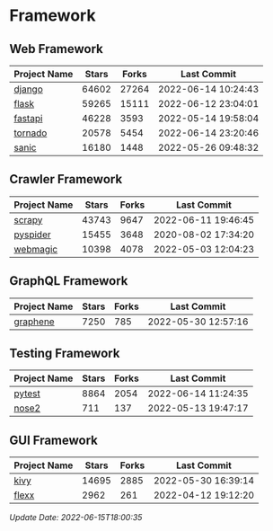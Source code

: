 # Framework

## Web Framework
| Project Name | Stars | Forks | Last Commit |
| ------------ | ----- | ----- | ----------- |
| [django](https://github.com/django/django) | 64602 | 27264 | 2022-06-14 10:24:43 |
| [flask](https://github.com/pallets/flask) | 59265 | 15111 | 2022-06-12 23:04:01 |
| [fastapi](https://github.com/tiangolo/fastapi) | 46228 | 3593 | 2022-05-14 19:58:04 |
| [tornado](https://github.com/tornadoweb/tornado) | 20578 | 5454 | 2022-06-14 23:20:46 |
| [sanic](https://github.com/sanic-org/sanic) | 16180 | 1448 | 2022-05-26 09:48:32 |

## Crawler Framework
| Project Name | Stars | Forks | Last Commit |
| ------------ | ----- | ----- | ----------- |
| [scrapy](https://github.com/scrapy/scrapy) | 43743 | 9647 | 2022-06-11 19:46:45 |
| [pyspider](https://github.com/binux/pyspider) | 15455 | 3648 | 2020-08-02 17:34:20 |
| [webmagic](https://github.com/code4craft/webmagic) | 10398 | 4078 | 2022-05-03 12:04:23 |

## GraphQL Framework
| Project Name | Stars | Forks | Last Commit |
| ------------ | ----- | ----- | ----------- |
| [graphene](https://github.com/graphql-python/graphene) | 7250 | 785 | 2022-05-30 12:57:16 |

## Testing Framework
| Project Name | Stars | Forks | Last Commit |
| ------------ | ----- | ----- | ----------- |
| [pytest](https://github.com/pytest-dev/pytest) | 8864 | 2054 | 2022-06-14 11:24:35 |
| [nose2](https://github.com/nose-devs/nose2) | 711 | 137 | 2022-05-13 19:47:17 |

## GUI Framework
| Project Name | Stars | Forks | Last Commit |
| ------------ | ----- | ----- | ----------- |
| [kivy](https://github.com/kivy/kivy) | 14695 | 2885 | 2022-05-30 16:39:14 |
| [flexx](https://github.com/flexxui/flexx) | 2962 | 261 | 2022-04-12 19:12:20 |

*Update Date: 2022-06-15T18:00:35*